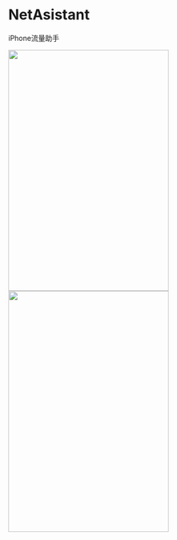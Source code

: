 NetAsistant
===========

iPhone流量助手

<img src="https://s4.mzstatic.com/us/r30/Purple1/v4/51/ca/0f/51ca0fc4-7d79-7c63-c35f-4a326875a62b/pr_source.png?downloadKey=1414654472_6e8171cc2e4d5a3033f25e56d44687c7" width="320px" height="480px">
<img src="https://s4.mzstatic.com/us/r30/Purple1/v4/51/ca/0f/51ca0fc4-7d79-7c63-c35f-4a326875a62b/pr_source.png?downloadKey=1414654472_6e8171cc2e4d5a3033f25e56d44687c7" width="320px" height="480px">

